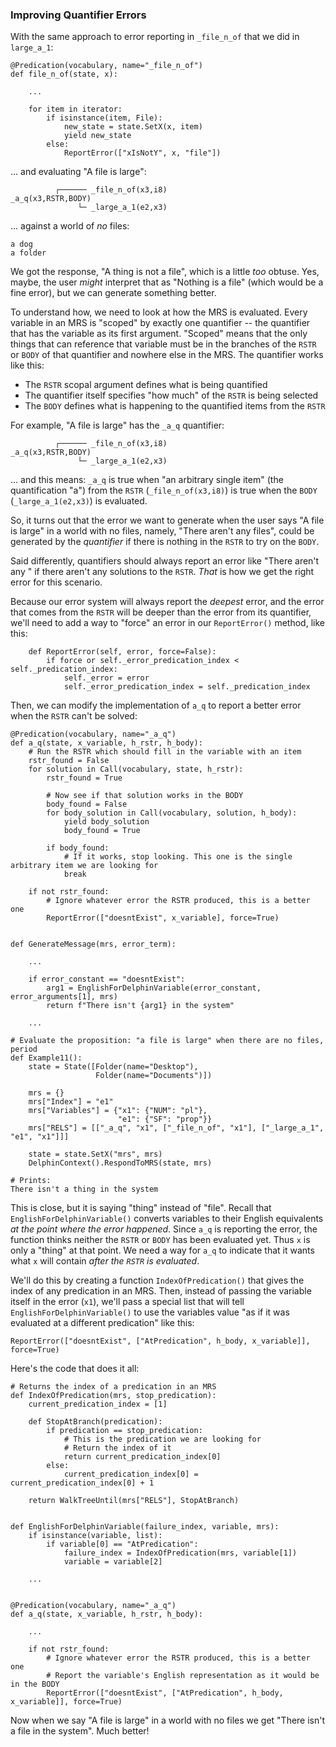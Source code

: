 ### Improving Quantifier Errors
With the same approach to error reporting in `_file_n_of` that we did in `large_a_1`:
~~~
@Predication(vocabulary, name="_file_n_of")
def file_n_of(state, x):
    
    ...
    
    for item in iterator:
        if isinstance(item, File):
            new_state = state.SetX(x, item)
            yield new_state
        else:
            ReportError(["xIsNotY", x, "file"])
~~~

... and evaluating "A file is large":

~~~
          ┌────── _file_n_of(x3,i8)
_a_q(x3,RSTR,BODY)    
               └─ _large_a_1(e2,x3)
~~~

... against a world of *no* files:

~~~
a dog
a folder
~~~

We got the response, "A thing is not a file", which is a little *too* obtuse. Yes, maybe, the user *might* interpret that as "Nothing is a file" (which would be a fine error), but we can generate something better.

To understand how, we need to look at how the MRS is evaluated. Every variable in an MRS is "scoped" by exactly one quantifier -- the quantifier that has the variable as its first argument. "Scoped" means that the only things that can reference that variable must be in the branches of the `RSTR` or `BODY` of that quantifier and nowhere else in the MRS.  The quantifier works like this:

- The `RSTR` scopal argument defines what is being quantified
- The quantifier itself specifies "how much" of the `RSTR` is being selected
- The `BODY` defines what is happening to the quantified items from the `RSTR`

For example, "A file is large" has the `_a_q` quantifier:
~~~
          ┌────── _file_n_of(x3,i8)
_a_q(x3,RSTR,BODY)    
               └─ _large_a_1(e2,x3)
~~~
... and this means: `_a_q` is true when "an arbitrary single item" (the quantification "a") from the `RSTR` (`_file_n_of(x3,i8)`) is true when the `BODY` (`_large_a_1(e2,x3)`) is evaluated. 

So, it turns out that the error we want to generate when the user says "A file is large" in a world with no files, namely, "There aren't any files", could be generated by the *quantifier* if there is nothing in the `RSTR` to try on the `BODY`. 

Said differently, quantifiers should always report an error like "There aren't any <whatever the RSTR said>" if there aren't any solutions to the `RSTR`. *That* is how we get the right error for this scenario.

Because our error system will always report the *deepest* error, and the error that comes from the `RSTR` will be deeper than the error from its quantifier, we'll need to add a way to "force" an error in our `ReportError()` method, like this:

~~~
    def ReportError(self, error, force=False):
        if force or self._error_predication_index < self._predication_index:
            self._error = error
            self._error_predication_index = self._predication_index
~~~

Then, we can modify the implementation of `a_q` to report a better error when the `RSTR` can't be solved:

~~~
@Predication(vocabulary, name="_a_q")
def a_q(state, x_variable, h_rstr, h_body):
    # Run the RSTR which should fill in the variable with an item
    rstr_found = False
    for solution in Call(vocabulary, state, h_rstr):
        rstr_found = True

        # Now see if that solution works in the BODY
        body_found = False
        for body_solution in Call(vocabulary, solution, h_body):
            yield body_solution
            body_found = True

        if body_found:
            # If it works, stop looking. This one is the single arbitrary item we are looking for
            break

    if not rstr_found:
        # Ignore whatever error the RSTR produced, this is a better one
        ReportError(["doesntExist", x_variable], force=True)
        
       
def GenerateMessage(mrs, error_term):

    ...
    
    if error_constant == "doesntExist":
        arg1 = EnglishForDelphinVariable(error_constant, error_arguments[1], mrs)
        return f"There isn't {arg1} in the system"
        
    ...
    
# Evaluate the proposition: "a file is large" when there are no files, period
def Example11():
    state = State([Folder(name="Desktop"),
                   Folder(name="Documents")])

    mrs = {}
    mrs["Index"] = "e1"
    mrs["Variables"] = {"x1": {"NUM": "pl"},
                        "e1": {"SF": "prop"}}
    mrs["RELS"] = [["_a_q", "x1", ["_file_n_of", "x1"], ["_large_a_1", "e1", "x1"]]]

    state = state.SetX("mrs", mrs)
    DelphinContext().RespondToMRS(state, mrs)
    
# Prints:
There isn't a thing in the system
~~~
This is close, but it is saying "thing" instead of "file". Recall that `EnglishForDelphinVariable()` converts variables to their English equivalents *at the point where the error happened*. Since `a_q` is reporting the error, the function thinks neither the `RSTR` or `BODY` has been evaluated yet. Thus `x` is only a "thing" at that point. We need a way for `a_q` to indicate that it wants what `x` will contain *after the `RSTR` is evaluated*.

We'll do this by creating a function `IndexOfPredication()` that gives the index of any predication in an MRS. Then, instead of passing the variable itself in the error (`x1`), we'll pass a special list that will tell `EnglishForDelphinVariable()` to use the variables value "as if it was evaluated at a different predication" like this:

~~~
ReportError(["doesntExist", ["AtPredication", h_body, x_variable]], force=True)
~~~

Here's the code that does it all:

~~~
# Returns the index of a predication in an MRS
def IndexOfPredication(mrs, stop_predication):
    current_predication_index = [1]

    def StopAtBranch(predication):
        if predication == stop_predication:
            # This is the predication we are looking for
            # Return the index of it
            return current_predication_index[0]
        else:
            current_predication_index[0] = current_predication_index[0] + 1

    return WalkTreeUntil(mrs["RELS"], StopAtBranch)
    
    
def EnglishForDelphinVariable(failure_index, variable, mrs):
    if isinstance(variable, list):
        if variable[0] == "AtPredication":
            failure_index = IndexOfPredication(mrs, variable[1])
            variable = variable[2]
            
    ...
    
    
@Predication(vocabulary, name="_a_q")
def a_q(state, x_variable, h_rstr, h_body):
    
    ...
    
    if not rstr_found:
        # Ignore whatever error the RSTR produced, this is a better one
        # Report the variable's English representation as it would be in the BODY
        ReportError(["doesntExist", ["AtPredication", h_body, x_variable]], force=True)
~~~

Now when we say "A file is large" in a world with no files we get "There isn't a file in the system". Much better!

